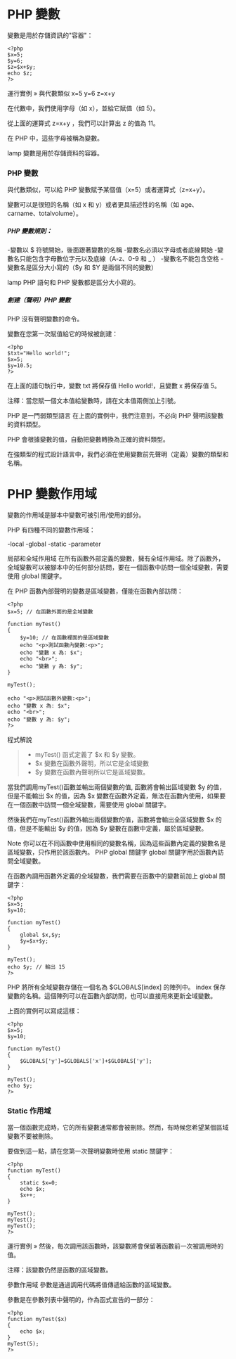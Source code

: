 # PHP 變數

變數是用於存儲資訊的"容器"：

```
<?php
$x=5;
$y=6;
$z=$x+$y;
echo $z;
?>
```
運行實例 »
與代數類似
x=5
y=6
z=x+y

在代數中，我們使用字母（如 x），並給它賦值（如 5）。

從上面的運算式 z=x+y ，我們可以計算出 z 的值為 11。

在 PHP 中，這些字母被稱為變數。

lamp	變數是用於存儲資料的容器。

### PHP 變數
與代數類似，可以給 PHP 變數賦予某個值（x=5）或者運算式（z=x+y）。

變數可以是很短的名稱（如 x 和 y）或者更具描述性的名稱（如 age、carname、totalvolume）。

##### PHP 變數規則：
-變數以 $ 符號開始，後面跟著變數的名稱
-變數名必須以字母或者底線開始
-變數名只能包含字母數位字元以及底線（A-z、0-9 和 _ ）
-變數名不能包含空格
-變數名是區分大小寫的（$y 和 $Y 是兩個不同的變數）

lamp	PHP 語句和 PHP 變數都是區分大小寫的。

##### 創建（聲明）PHP 變數
PHP 沒有聲明變數的命令。

變數在您第一次賦值給它的時候被創建：

```
<?php
$txt="Hello world!";
$x=5;
$y=10.5;
?>
```
在上面的語句執行中，變數 txt 將保存值 Hello world!，且變數 x 將保存值 5。

注釋：當您賦一個文本值給變數時，請在文本值兩側加上引號。

PHP 是一門弱類型語言
在上面的實例中，我們注意到，不必向 PHP 聲明該變數的資料類型。

PHP 會根據變數的值，自動把變數轉換為正確的資料類型。

在強類型的程式設計語言中，我們必須在使用變數前先聲明（定義）變數的類型和名稱。

# PHP 變數作用域
變數的作用域是腳本中變數可被引用/使用的部分。

PHP 有四種不同的變數作用域：

-local
-global
-static
-parameter

局部和全域作用域
在所有函數外部定義的變數，擁有全域作用域。除了函數外，全域變數可以被腳本中的任何部分訪問，要在一個函數中訪問一個全域變數，需要使用 global 關鍵字。

在 PHP 函數內部聲明的變數是區域變數，僅能在函數內部訪問：

```
<?php 
$x=5; // 在函數外面的是全域變數 

function myTest() 
{ 
    $y=10; // 在函數裡面的是區域變數 
    echo "<p>測試函數內變數:<p>"; 
    echo "變數 x 為: $x"; 
    echo "<br>"; 
    echo "變數 y 為: $y"; 
}  

myTest(); 

echo "<p>測試函數外變數:<p>"; 
echo "變數 x 為: $x"; 
echo "<br>"; 
echo "變數 y 為: $y"; 
?>
```
程式解說 

>* myTest() 函式定義了 $x 和 $y 變數。 
>* $x 變數在函數外聲明，所以它是全域變數 
>* $y 變數在函數內聲明所以它是區域變數。

當我們調用myTest()函數並輸出兩個變數的值, 函數將會輸出區域變數 $y 的值，但是不能輸出 $x 的值，因為 $x 變數在函數外定義，無法在函數內使用，如果要在一個函數中訪問一個全域變數，需要使用 global 關鍵字。

然後我們在myTest()函數外輸出兩個變數的值，函數將會輸出全區域變數 $x 的值，但是不能輸出 $y 的值，因為 $y 變數在函數中定義，屬於區域變數。

Note	你可以在不同函數中使用相同的變數名稱，因為這些函數內定義的變數名是區域變數，只作用於該函數內。
PHP global 關鍵字
global 關鍵字用於函數內訪問全域變數。

在函數內調用函數外定義的全域變數，我們需要在函數中的變數前加上 global 關鍵字：
```
<?php
$x=5;
$y=10;
 
function myTest()
{
    global $x,$y;
    $y=$x+$y;
}
 
myTest();
echo $y; // 輸出 15
?>
```

PHP 將所有全域變數存儲在一個名為 $GLOBALS[index] 的陣列中。 index 保存變數的名稱。這個陣列可以在函數內部訪問，也可以直接用來更新全域變數。

上面的實例可以寫成這樣：

```
<?php
$x=5;
$y=10;
 
function myTest()
{
    $GLOBALS['y']=$GLOBALS['x']+$GLOBALS['y'];
} 
 
myTest();
echo $y;
?>
```


### Static 作用域
當一個函數完成時，它的所有變數通常都會被刪除。然而，有時候您希望某個區域變數不要被刪除。

要做到這一點，請在您第一次聲明變數時使用 static 關鍵字：

```
<?php
function myTest()
{
    static $x=0;
    echo $x;
    $x++;
}
 
myTest();
myTest();
myTest();
?>
```

運行實例 »
然後，每次調用該函數時，該變數將會保留著函數前一次被調用時的值。

注釋：該變數仍然是函數的區域變數。

參數作用域
參數是通過調用代碼將值傳遞給函數的區域變數。

參數是在參數列表中聲明的，作為函式宣告的一部分：

```
<?php
function myTest($x)
{
    echo $x;
}
myTest(5);
?>
```

